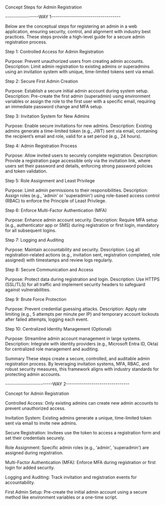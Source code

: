 Concept Steps for Admin Registration


-----------------WAY 1-----------------------------------

Below are the conceptual steps for registering an admin in a web application, ensuring security, control, and alignment with industry best practices. These steps provide a high-level guide for a secure admin registration process.

Step 1: Controlled Access for Admin Registration

Purpose: Prevent unauthorized users from creating admin accounts.
Description: Limit admin registration to existing admins or superadmins using an invitation system with unique, time-limited tokens sent via email.

Step 2: Secure First Admin Creation

Purpose: Establish a secure initial admin account during system setup.
Description: Pre-create the first admin (superadmin) using environment variables or assign the role to the first user with a specific email, requiring an immediate password change and MFA setup.

Step 3: Invitation System for New Admins

Purpose: Enable secure invitations for new admins.
Description: Existing admins generate a time-limited token (e.g., JWT) sent via email, containing the recipient’s email and role, valid for a set period (e.g., 24 hours).

Step 4: Admin Registration Process

Purpose: Allow invited users to securely complete registration.
Description: Provide a registration page accessible only via the invitation link, where users set their password and details, enforcing strong password policies and token validation.

Step 5: Role Assignment and Least Privilege

Purpose: Limit admin permissions to their responsibilities.
Description: Assign roles (e.g., 'admin' or 'superadmin') using role-based access control (RBAC) to enforce the Principle of Least Privilege.

Step 6: Enforce Multi-Factor Authentication (MFA)

Purpose: Enhance admin account security.
Description: Require MFA setup (e.g., authenticator app or SMS) during registration or first login, mandatory for all subsequent logins.

Step 7: Logging and Auditing

Purpose: Maintain accountability and security.
Description: Log all registration-related actions (e.g., invitation sent, registration completed, role assigned) with timestamps and review logs regularly.

Step 8: Secure Communication and Access

Purpose: Protect data during registration and login.
Description: Use HTTPS (SSL/TLS) for all traffic and implement security headers to safeguard against vulnerabilities.

Step 9: Brute Force Protection

Purpose: Prevent credential guessing attacks.
Description: Apply rate limiting (e.g., 5 attempts per minute per IP) and temporary account lockouts after failed attempts, logging each event.

Step 10: Centralized Identity Management (Optional)

Purpose: Streamline admin account management in large systems.
Description: Integrate with identity providers (e.g., Microsoft Entra ID, Okta) for centralized role management and auditing.

Summary
These steps create a secure, controlled, and auditable admin registration process. By leveraging invitation systems, MFA, RBAC, and robust security measures, this framework aligns with industry standards for protecting admin accounts.



------------------------WAY 2--------------------------------

Concept for Admin Registration

Controlled Access: Only existing admins can create new admin accounts to prevent unauthorized access.  

Invitation System: Existing admins generate a unique, time-limited token sent via email to invite new admins.  

Secure Registration: Invitees use the token to access a registration form and set their credentials securely.  

Role Assignment: Specific admin roles (e.g., 'admin', 'superadmin') are assigned during registration.  

Multi-Factor Authentication (MFA): Enforce MFA during registration or first login for added security.  

Logging and Auditing: Track invitation and registration events for accountability.  

First Admin Setup: Pre-create the initial admin account using a secure method like environment variables or a one-time script.
